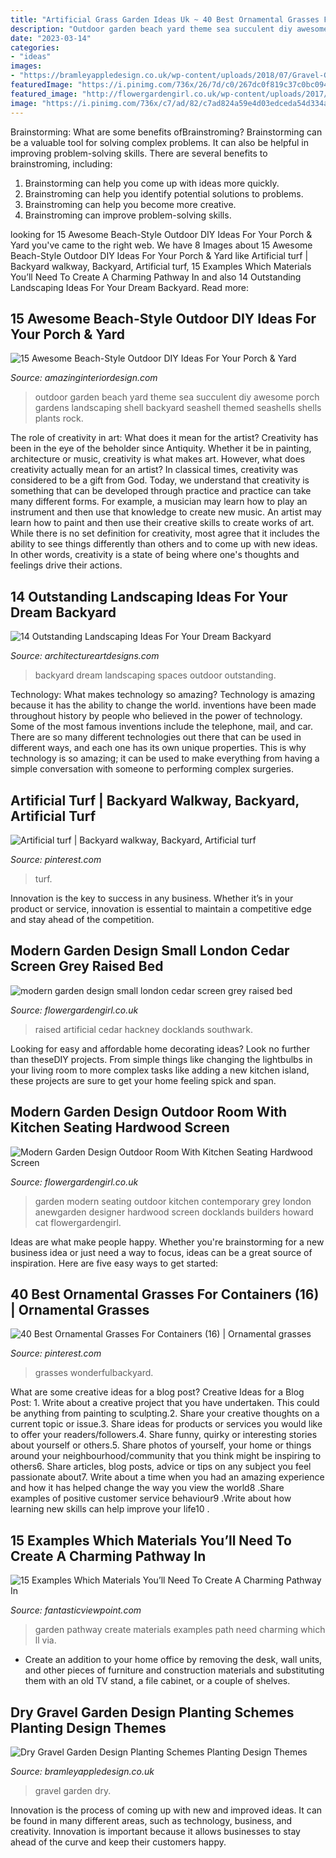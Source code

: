 ```yaml
---
title: "Artificial Grass Garden Ideas Uk ~ 40 Best Ornamental Grasses For Containers (16)"
description: "Outdoor garden beach yard theme sea succulent diy awesome porch gardens landscaping shell backyard seashell themed seashells shells plants rock"
date: "2023-03-14"
categories:
- "ideas"
images:
- "https://bramleyappledesign.co.uk/wp-content/uploads/2018/07/Gravel-Garden-3-1024x650.jpg"
featuredImage: "https://i.pinimg.com/736x/26/7d/c0/267dc0f819c37c0bc0944a7546b8df40.jpg"
featured_image: "http://flowergardengirl.co.uk/wp-content/uploads/2017/09/modern-garden-design-small-london-cedar-screen-grey-raised-bed-artificial-grass-cream-paving-mayfair.jpg"
image: "https://i.pinimg.com/736x/c7/ad/82/c7ad824a59e4d03edceda54d334a2d9d.jpg"
---
```



Brainstorming: What are some benefits ofBrainstroming?
Brainstorming can be a valuable tool for solving complex problems. It can also be helpful in improving problem-solving skills. There are several benefits to brainstroming, including: 
1) Brainstorming can help you come up with ideas more quickly. 
2) Brainstroming can help you identify potential solutions to problems. 
3) Brainstroming can help you become more creative. 
4) Brainstroming can improve problem-solving skills.

	

		
looking for 15 Awesome Beach-Style Outdoor DIY Ideas For Your Porch &amp; Yard you've came to the right web. We have 8 Images about 15 Awesome Beach-Style Outdoor DIY Ideas For Your Porch &amp; Yard like Artificial turf | Backyard walkway, Backyard, Artificial turf, 15 Examples Which Materials You’ll Need To Create A Charming Pathway In and also 14 Outstanding Landscaping Ideas For Your Dream Backyard. Read more:
		
    
## 15 Awesome Beach-Style Outdoor DIY Ideas For Your Porch &amp; Yard

<img loading=lazy src="http://www.amazinginteriordesign.com/wp-content/uploads/2015/07/Outdoor-garden-with-a-sea-and-succulent-theme.jpg" onerror="this.onerror=null;this.src='https://tse3.mm.bing.net/th?id=OIP.E1cl_dCwJNjiVf56Y8X9vQHaJ3&amp;pid=15.1';" alt="15 Awesome Beach-Style Outdoor DIY Ideas For Your Porch &amp; Yard">

_Source: amazinginteriordesign.com_

>outdoor garden beach yard theme sea succulent diy awesome porch gardens landscaping shell backyard seashell themed seashells shells plants rock. 

	

The role of creativity in art: What does it mean for the artist?
Creativity has been in the eye of the beholder since Antiquity. Whether it be in painting, architecture or music, creativity is what makes art. However, what does creativity actually mean for an artist? In classical times, creativity was considered to be a gift from God. Today, we understand that creativity is something that can be developed through practice and practice can take many different forms. For example, a musician may learn how to play an instrument and then use that knowledge to create new music. An artist may learn how to paint and then use their creative skills to create works of art. While there is no set definition for creativity, most agree that it includes the ability to see things differently than others and to come up with new ideas. In other words, creativity is a state of being where one's thoughts and feelings drive their actions.

    
## 14 Outstanding Landscaping Ideas For Your Dream Backyard

<img loading=lazy src="http://www.architectureartdesigns.com/wp-content/uploads/2014/06/11.-Outdoor-Spaces.jpg" onerror="this.onerror=null;this.src='https://tse3.mm.bing.net/th?id=OIP.WU-8pGelkU6DvLzPY31IKgAAAA&amp;pid=15.1';" alt="14 Outstanding Landscaping Ideas For Your Dream Backyard">

_Source: architectureartdesigns.com_

>backyard dream landscaping spaces outdoor outstanding. 

	

Technology: What makes technology so amazing?
Technology is amazing because it has the ability to change the world. inventions have been made throughout history by people who believed in the power of technology. Some of the most famous inventions include the telephone, mail, and car. There are so many different technologies out there that can be used in different ways, and each one has its own unique properties. This is why technology is so amazing; it can be used to make everything from having a simple conversation with someone to performing complex surgeries.

    
## Artificial Turf | Backyard Walkway, Backyard, Artificial Turf

<img loading=lazy src="https://i.pinimg.com/736x/c7/ad/82/c7ad824a59e4d03edceda54d334a2d9d.jpg" onerror="this.onerror=null;this.src='https://tse4.mm.bing.net/th?id=OIP.tQngj1m94KFb_Fr9gsrcRwHaHa&amp;pid=15.1';" alt="Artificial turf | Backyard walkway, Backyard, Artificial turf">

_Source: pinterest.com_

>turf. 

	

Innovation is the key to success in any business. Whether it’s in your product or service, innovation is essential to maintain a competitive edge and stay ahead of the competition.

    
## Modern Garden Design Small London Cedar Screen Grey Raised Bed

<img loading=lazy src="http://flowergardengirl.co.uk/wp-content/uploads/2017/09/modern-garden-design-small-london-cedar-screen-grey-raised-bed-artificial-grass-cream-paving-mayfair.jpg" onerror="this.onerror=null;this.src='https://tse4.mm.bing.net/th?id=OIP.fEjZz6b5FnjGt_-FoNwEDAHaJ4&amp;pid=15.1';" alt="modern garden design small london cedar screen grey raised bed">

_Source: flowergardengirl.co.uk_

>raised artificial cedar hackney docklands southwark. 

	

Looking for easy and affordable home decorating ideas? Look no further than theseDIY projects. From simple things like changing the lightbulbs in your living room to more complex tasks like adding a new kitchen island, these projects are sure to get your home feeling spick and span.

    
## Modern Garden Design Outdoor Room With Kitchen Seating Hardwood Screen

<img loading=lazy src="https://flowergardengirl.co.uk/wp-content/uploads/2017/05/modern-garden-design-outdoor-room-with-kitchen-seating-docklands.jpg" onerror="this.onerror=null;this.src='https://tse4.mm.bing.net/th?id=OIP.CuDSTXnF35wRj-tMD4LuGAHaEY&amp;pid=15.1';" alt="Modern Garden Design Outdoor Room With Kitchen Seating Hardwood Screen">

_Source: flowergardengirl.co.uk_

>garden modern seating outdoor kitchen contemporary grey london anewgarden designer hardwood screen docklands builders howard cat flowergardengirl. 

	

Ideas are what make people happy. Whether you're brainstorming for a new business idea or just need a way to focus, ideas can be a great source of inspiration. Here are five easy ways to get started: 

    
## 40 Best Ornamental Grasses For Containers (16) | Ornamental Grasses

<img loading=lazy src="https://i.pinimg.com/736x/26/7d/c0/267dc0f819c37c0bc0944a7546b8df40.jpg" onerror="this.onerror=null;this.src='https://tse1.mm.bing.net/th?id=OIP.-Jlv_XE9d4ExjyqbjkPBnAHaLH&amp;pid=15.1';" alt="40 Best Ornamental Grasses For Containers (16) | Ornamental grasses">

_Source: pinterest.com_

>grasses wonderfulbackyard. 

	

What are some creative ideas for a blog post?
Creative Ideas for a Blog Post: 1. Write about a creative project that you have undertaken. This could be anything from painting to sculpting.2. Share your creative thoughts on a current topic or issue.3. Share ideas for products or services you would like to offer your readers/followers.4. Share funny, quirky or interesting stories about yourself or others.5. Share photos of yourself, your home or things around your neighbourhood/community that you think might be inspiring to others6. Share articles, blog posts, advice or tips on any subject you feel passionate about7. Write about a time when you had an amazing experience and how it has helped change the way you view the world8 .Share examples of positive customer service behaviour9 .Write about how learning new skills can help improve your life10 .

    
## 15 Examples Which Materials You’ll Need To Create A Charming Pathway In

<img loading=lazy src="http://www.fantasticviewpoint.com/wp-content/uploads/2016/02/easy-garden-path-ideas-ebkqyywoz-617x1024.jpg" onerror="this.onerror=null;this.src='https://tse3.mm.bing.net/th?id=OIP.AF1lNgfKqjdkDhcDs-MSrgHaMS&amp;pid=15.1';" alt="15 Examples Which Materials You’ll Need To Create A Charming Pathway In">

_Source: fantasticviewpoint.com_

>garden pathway create materials examples path need charming which ll via. 

	

- Create an addition to your home office by removing the desk, wall units, and other pieces of furniture and construction materials and substituting them with an old TV stand, a file cabinet, or a couple of shelves.

    
## Dry Gravel Garden Design Planting Schemes Planting Design Themes

<img loading=lazy src="https://bramleyappledesign.co.uk/wp-content/uploads/2018/07/Gravel-Garden-3-1024x650.jpg" onerror="this.onerror=null;this.src='https://tse1.mm.bing.net/th?id=OIP.QdvkjVbM2ML-cOzq64w55wHaEs&amp;pid=15.1';" alt="Dry Gravel Garden Design Planting Schemes Planting Design Themes">

_Source: bramleyappledesign.co.uk_

>gravel garden dry. 

	

Innovation is the process of coming up with new and improved ideas. It can be found in many different areas, such as technology, business, and creativity. Innovation is important because it allows businesses to stay ahead of the curve and keep their customers happy.


